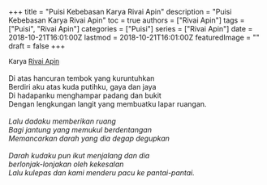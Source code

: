 +++
title = "Puisi Kebebasan Karya Rivai Apin"
description = "Puisi Kebebasan Karya Rivai Apin"
toc = true
authors = ["Rivai Apin"]
tags = ["Puisi", "Rivai Apin"]
categories = ["Puisi"]
series = ["Rivai Apin"]
date = 2018-10-21T16:01:00Z
lastmod = 2018-10-21T16:01:00Z
featuredImage = ""
draft = false
+++

<div style="text-align: justify;">
<div style="font-size: small;">Karya <a href="/authors/rivai-apin/" target="_blank">Rivai Apin</a></div><br />
Di atas hancuran tembok yang kuruntuhkan<br />Berdiri aku atas kuda putihku, gaya dan jaya<br />Di hadapanku menghampar padang dan bukit<br />Dengan lengkungan langit yang membuatku lapar ruangan.</i><br /><br /><i>Lalu dadaku memberikan ruang<br />Bagi jantung yang memukul berdentangan<br />Memancarkan darah yang dia degap degupkan</i><br /><br /><i>Darah kudaku pun ikut menjalang dan dia<br />berlonjak-lonjakan oleh kekesalan<br />Lalu kulepas dan kami menderu pacu ke pantai-pantai.</div>
